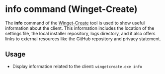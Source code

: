 # info command (Winget-Create)

The **info** command of the [Winget-Create](../README.md) tool is used to show useful information about the client. This information includes the location of the settings file, the local installer repository, logs directory, and it also offers links to external resources like the GitHub repository and privacy statement.

## Usage

* Display information related to the client: `wingetcreate.exe info`
